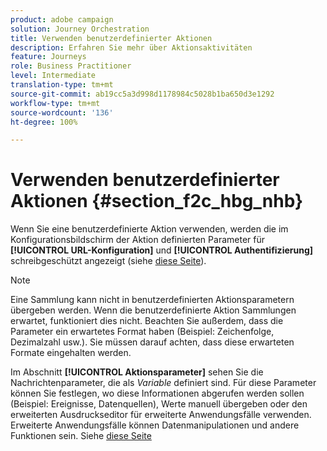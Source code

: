 ```yaml
---
product: adobe campaign
solution: Journey Orchestration
title: Verwenden benutzerdefinierter Aktionen
description: Erfahren Sie mehr über Aktionsaktivitäten
feature: Journeys
role: Business Practitioner
level: Intermediate
translation-type: tm+mt
source-git-commit: ab19cc5a3d998d1178984c5028b1ba650d3e1292
workflow-type: tm+mt
source-wordcount: '136'
ht-degree: 100%

---
```



# Verwenden benutzerdefinierter Aktionen {#section_f2c_hbg_nhb}

Wenn Sie eine benutzerdefinierte Aktion verwenden, werden die im Konfigurationsbildschirm der Aktion definierten Parameter für **[!UICONTROL URL-Konfiguration]** und **[!UICONTROL Authentifizierung]** schreibgeschützt angezeigt (siehe [diese Seite](../action/about-custom-action-configuration.md)).

>[!NOTE]
>
>Eine Sammlung kann nicht in benutzerdefinierten Aktionsparametern übergeben werden. Wenn die benutzerdefinierte Aktion Sammlungen erwartet, funktioniert dies nicht. Beachten Sie außerdem, dass die Parameter ein erwartetes Format haben (Beispiel: Zeichenfolge, Dezimalzahl usw.). Sie müssen darauf achten, dass diese erwarteten Formate eingehalten werden.

Im Abschnitt **[!UICONTROL Aktionsparameter]** sehen Sie die Nachrichtenparameter, die als _Variable_ definiert sind. Für diese Parameter können Sie festlegen, wo diese Informationen abgerufen werden sollen (Beispiel: Ereignisse, Datenquellen), Werte manuell übergeben oder den erweiterten Ausdruckseditor für erweiterte Anwendungsfälle verwenden. Erweiterte Anwendungsfälle können Datenmanipulationen und andere Funktionen sein. Siehe [diese Seite](../expression/expressionadvanced.md)
